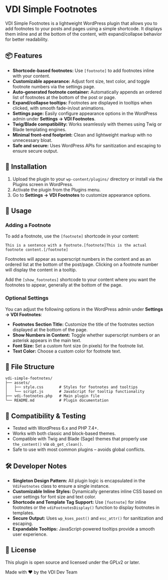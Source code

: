 # VDI Simple Footnotes

VDI Simple Footnotes is a lightweight WordPress plugin that allows you to add footnotes to your posts and pages using a simple shortcode. It displays them inline and at the bottom of the content, with expand/collapse behavior for better readability.

## 📦 Features

- **Shortcode-based footnotes:** Use `[footnote]` to add footnotes inline with your content.
- **Customizable appearance:** Adjust font size, text color, and toggle footnote numbers via the settings page.
- **Auto-generated footnote container:** Automatically appends an ordered list of footnotes at the bottom of the post or page.
- **Expand/collapse tooltips:** Footnotes are displayed in tooltips when clicked, with smooth fade-in/out animations.
- **Settings page:** Easily configure appearance options in the WordPress admin under **Settings → VDI Footnotes**.
- **Twig/Blade compatibility:** Works seamlessly with themes using Twig or Blade templating engines.
- **Minimal front-end footprint:** Clean and lightweight markup with no unnecessary bloat.
- **Safe and secure:** Uses WordPress APIs for sanitization and escaping to ensure secure output.

## 🚀 Installation

1. Upload the plugin to your `wp-content/plugins/` directory or install via the Plugins screen in WordPress.
2. Activate the plugin from the Plugins menu.
3. Go to **Settings → VDI Footnotes** to customize appearance options.

## 🧩 Usage

### Adding a Footnote

To add a footnote, use the `[footnote]` shortcode in your content:

```wordpress
This is a sentence with a footnote.[footnote]This is the actual footnote content.[/footnote]
```

Footnotes will appear as superscript numbers in the content and as an ordered list at the bottom of the post/page. Clicking on a footnote number will display the content in a tooltip.

Add the `[show_footnotes]` shortcode to your content where you want the footnotes to appear, generally at the bottom of the page.

### Optional Settings

You can adjust the following options in the WordPress admin under **Settings → VDI Footnotes**:

- **Footnotes Section Title:** Customize the title of the footnotes section displayed at the bottom of the page.
- **Show Numbers in Content:** Toggle whether superscript numbers or an asterisk appears in the main text.
- **Font Size:** Set a custom font size (in pixels) for the footnote list.
- **Text Color:** Choose a custom color for footnote text.

## 📁 File Structure

```plaintext
vdi-simple-footnotes/
├── assets/
│   ├── style.css       # Styles for footnotes and tooltips
│   └── script.js       # JavaScript for tooltip functionality
├── vdi-footnotes.php   # Main plugin file
└── README.md           # Plugin documentation
```

## 🧪 Compatibility & Testing

- Tested with WordPress 6.x and PHP 7.4+.
- Works with both classic and block-based themes.
- Compatible with Twig and Blade (Sage) themes that properly use `the_content()` via `ob_get_clean()`.
- Safe to use with most common plugins – avoids global conflicts.

## 🛠 Developer Notes

- **Singleton Design Pattern:** All plugin logic is encapsulated in the `VdiFootnotes` class to ensure a single instance.
- **Customizable Inline Styles:** Dynamically generates inline CSS based on user settings for font size and text color.
- **Shortcode and Template Tag Support:** Use `[footnote]` for inline footnotes or the `vdiFootnotesDisplay()` function to display footnotes in templates.
- **Secure Output:** Uses `wp_kses_post()` and `esc_attr()` for sanitization and escaping.
- **Expandable Tooltips:** JavaScript-powered tooltips provide a smooth user experience.

## 📜 License

This plugin is open source and licensed under the GPLv2 or later.

Made with ❤️ by the VDI Dev Team
